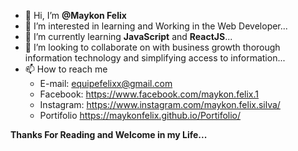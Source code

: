 - 👋 Hi, I’m **@Maykon Felix**
- 👀 I’m interested in learning and Working in the Web Developer...
- 🌱 I’m currently learning **JavaScript** and **ReactJS**...
- 💞️ I’m looking to collaborate on with business growth thorough information technology and simplifying access to information...
- 📫 How to reach me 
    -    E-mail: equipefelixx@gmail.com
    -    Facebook: https://www.facebook.com/maykon.felix.1
    -    Instagram: https://www.instagram.com/maykon.felix.silva/
    -    Portifolio https://maykonfelix.github.io/Portifolio/

**Thanks For Reading and Welcome in my Life...**


<div align="center">
<img src:/>
<div align="center">

<!---
MaykonFelix/MaykonFelix is a ✨ special ✨ repository because its `README.md` (this file) appears on your GitHub profile.
You can click the Preview link to take a look at your changes.
--->
